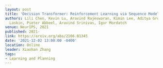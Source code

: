 ```yaml
---
layout: post
title: 'Decision Transformer: Reinforcement Learning via Sequence Modeling'
authors: Lili Chen, Kevin Lu, Aravind Rajeswaran, Kimin Lee, Aditya Grover, Michael
  Laskin, Pieter Abbeel, Aravind Srinivas, Igor Mordatch
venue: NeurIPS, 2021
published: 2021-
link: https://arxiv.org/abs/2106.01345
date: '2021-12-02 13:00:00 -0400'
location: Online
leader: Xiaohan Zhang
tags:
- Learning and Planning
---
```

